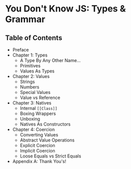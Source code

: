 # You Don't Know JS: Types & Grammar

## Table of Contents

* Preface
* Chapter 1: Types
	* A Type By Any Other Name...
	* Primitives
	* Values As Types
* Chapter 2: Values
	* Strings
	* Numbers
	* Special Values
	* Value vs Reference
* Chapter 3: Natives
	* Internal `[[Class]]`
	* Boxing Wrappers
	* Unboxing
	* Natives As Constructors
* Chapter 4: Coercion
	* Converting Values
	* Abstract Value Operations
	* Explicit Coercion
	* Implicit Coercion
	* Loose Equals vs Strict Equals
* Appendix A: Thank You's!

